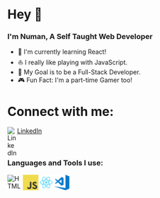 # Hey 👋

### I'm Numan, A Self Taught Web Developer

- 💁 I'm currently learning React!
- ⛵ I really like playing with JavaScript.
- 🏈 My Goal is to be a Full-Stack Developer.
- 🎮 Fun Fact: I'm a part-time Gamer too!

# Connect with me:

<img align="left" alt="LinkedIn" width="22px" src="https://img.icons8.com/cute-clipart/344/linkedin.png"/> [LinkedIn]

 <br />

### Languages and Tools I use:

<img align="left" alt="HTML" width="35px" src="https://www.flaticon.com/svg/static/icons/svg/919/919827.svg"/>
<img align="left" alt "CSS" width="35px" src="https://www.flaticon.com/svg/static/icons/svg/919/919826.svg"/>
<img align="left" alt "JS" width="35px" src="https://raw.githubusercontent.com/github/explore/80688e429a7d4ef2fca1e82350fe8e3517d3494d/topics/javascript/javascript.png"/>
<img align="left" alt "Sass" width="35px" src="src="https://raw.githubusercontent.com/github/explore/80688e429a7d4ef2fca1e82350fe8e3517d3494d/topics/sass/sass.png""/>
<img align="left" alt "React" width="35px" src="https://raw.githubusercontent.com/github/explore/80688e429a7d4ef2fca1e82350fe8e3517d3494d/topics/react/react.png"/>
<img align="left" alt "Rest API" width="35px" src="https://www.flaticon.com/svg/static/icons/svg/603/603197.svg"/>
<img align="left" alt "Git" width="35px" src="https://www.flaticon.com/svg/static/icons/svg/2111/2111288.svg"/>
<img align="left" alt "VS Code" width="35px" src="https://raw.githubusercontent.com/github/explore/80688e429a7d4ef2fca1e82350fe8e3517d3494d/topics/visual-studio-code/visual-studio-code.png"/>

[linkedin]: https://www.linkedin.com/in/numanjvd82/

